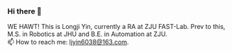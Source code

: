### Hi there 👋
WE HAWT! This is Longji Yin, currently a RA at ZJU FAST-Lab. Prev to this, M.S. in Robotics at JHU and B.E. in Automation at ZJU. \
📫 How to reach me: ljyin6038@163.com.

<!--
**YLJ6038/YLJ6038** is a ✨ _special_ ✨ repository because its `README.md` (this file) appears on your GitHub profile.

Here are some ideas to get you started:

- 🔭 I’m currently working on ...
- 🌱 I’m currently learning ...
- 👯 I’m looking to collaborate on ...
- 🤔 I’m looking for help with ...
- 💬 Ask me about ...
- 📫 How to reach me: ...
- 😄 Pronouns: ...
- ⚡ Fun fact: ...
-->
